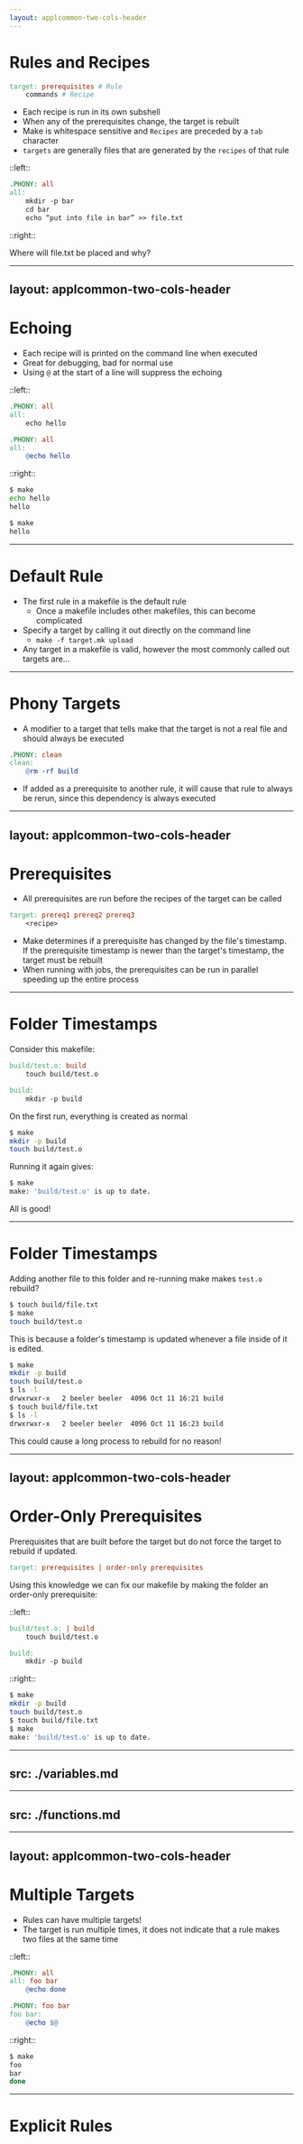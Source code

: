 ```yaml
---
layout: applcommon-two-cols-header
---
```


# Rules and Recipes

```makefile
target: prerequisites # Rule
	commands # Recipe
```

- Each recipe is run in its own subshell
- When any of the prerequisites change, the target is rebuilt
- Make is whitespace sensitive and `Recipes` are preceded by a `tab` character
- `targets` are generally files that are generated by the `recipes` of that rule

::left::
```makefile
.PHONY: all
all:
	mkdir -p bar
	cd bar
	echo “put into file in bar” >> file.txt
```

::right::

Where will file.txt be placed and why?

<!--
Turning on render whitespace in VS Code by using `ctrl + shift + p` and `View: Toggle Render Whitespace`

Tabs look like a little arrow and it is almost impossible to work on Makefiles without rendering the whitespace.
-->

---
layout: applcommon-two-cols-header
---
# Echoing
- Each recipe will is printed on the command line when executed
- Great for debugging, bad for normal use
- Using `@` at the start of a line will suppress the echoing


::left::
```makefile
.PHONY: all
all:
	echo hello
```

```makefile
.PHONY: all
all:
	@echo hello
```

::right::
```bash
$ make
echo hello
hello
```

```bash
$ make
hello
```

<!--
Need to mention global silence after variables
-->

---

# Default Rule

- The first rule in a makefile is the default rule
  - Once a makefile includes other makefiles, this can become complicated
- Specify a target by calling it out directly on the command line
  - `make -f target.mk upload`
- Any target in a makefile is valid, however the most commonly called out targets are...

---

# Phony Targets

- A modifier to a target that tells make that the target is not a real file and should always be executed

```makefile
.PHONY: clean
clean:
	@rm -rf build
```
- If added as a prerequisite to another rule, it will cause that rule to always be rerun, since this dependency is always executed

---
layout: applcommon-two-cols-header
---

# Prerequisites

- All prerequisites are run before the recipes of the target can be called

```makefile
target: prereq1 prereq2 prereq3
	<recipe>
```

- Make determines if a prerequisite has changed by the file's timestamp. If the prerequisite timestamp is newer than the target's timestamp, the target must be rebuilt
- When running with jobs, the prerequisites can be run in parallel speeding up the entire process

<!--
Don't forget that phony targets are always marked as needing to be rebuilt

When making the prerequisites its important to think about what a target is truly dependent on. Putting extra or unneeded prerequisites can make the job take extra time that wastes everyone's time.
 -->
---

# Folder Timestamps

Consider this makefile:

```makefile
build/test.o: build
	touch build/test.o

build:
	mkdir -p build
```

On the first run, everything is created as normal
```bash
$ make
mkdir -p build
touch build/test.o
```

Running it again gives:

```bash
$ make
make: 'build/test.o' is up to date.
```

All is good!

---

# Folder Timestamps

Adding another file to this folder and re-running make makes `test.o` rebuild?
```bash
$ touch build/file.txt
$ make
touch build/test.o
```

This is because a folder's timestamp is updated whenever a file inside of it is edited.

```bash
$ make
mkdir -p build
touch build/test.o
$ ls -l
drwxrwxr-x   2 beeler beeler  4096 Oct 11 16:21 build
$ touch build/file.txt
$ ls -l
drwxrwxr-x   2 beeler beeler  4096 Oct 11 16:23 build
```

This could cause a long process to rebuild for no reason!

---
layout: applcommon-two-cols-header
---

# Order-Only Prerequisites

Prerequisites that are built before the target but do not force the target to rebuild if updated.

```makefile
target: prerequisites | order-only prerequisites
```

Using this knowledge we can fix our makefile by making the folder an order-only prerequisite:

::left::
```makefile
build/test.o: | build
	touch build/test.o

build:
	mkdir -p build
```

::right::
```bash
$ make
mkdir -p build
touch build/test.o
$ touch build/file.txt
$ make
make: 'build/test.o' is up to date.
```

<!--
We use this for tool setup too.
-->

---
src: ./variables.md
---

---
src: ./functions.md
---

---
layout: applcommon-two-cols-header
---

# Multiple Targets

- Rules can have multiple targets!
- The target is run multiple times, it does not indicate that a rule makes two files at the same time

::left::
```makefile
.PHONY: all
all: foo bar
	@echo done

.PHONY: foo bar
foo bar:
	@echo $@
```

::right::
```bash
$ make
foo
bar
done
```
---

# Explicit Rules
